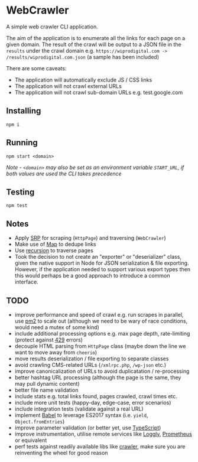 # WebCrawler
A simple web crawler CLI application.

The aim of the application is to enumerate all the links for each page on a given domain. The result of the crawl will be output to a JSON file in the `results` under the crawl domain e.g. `https://wiprodigital.com -> /results/wiprodigital.com.json` (a sample has been included)

There are some caveats:

- The application will automatically exclude JS / CSS links
- The application will not crawl external URLs
- The application will not crawl sub-domain URLs e.g. test.google.com

## Installing
```
npm i
```
## Running
```
npm start <domain>
```
*Note - `<domain>` may also be set as an environment variable `START_URL`, if both values are used the CLI takes precedence*

## Testing
```
npm test
```

## Notes

- Apply [SRP](https://en.wikipedia.org/wiki/Single_responsibility_principle) for scraping (`HttpPage`) and traversing (`WebCrawler`)
- Make use of [Map](https://developer.mozilla.org/en-US/docs/Web/JavaScript/Reference/Global_Objects/Map) to dedupe links
- Use [recursion](https://en.wikipedia.org/wiki/Recursion_(computer_science)) to traverse pages
- Took the decision to not create an "exporter" or "deserializer" class, given the native support in Node for JSON serialization & file exporting. However, if the application needed to support various export types then this would perhaps be a good approach to introduce a common interface.

## TODO

- improve performance and speed of crawl e.g. run scrapes in parallel, use [pm2](https://pm2.keymetrics.io/) to scale out (although we need to be wary of race conditions, would need a mutex of some kind)
- include additional processing options e.g. max page depth, rate-limiting (protect against [429](https://httpstatuses.com/429) errors)
- decouple HTML parsing from `HttpPage` class (maybe down the line we want to move away from `cheerio`)
- move results deserialization / file exporting to separate classes
- avoid crawling CMS-related URLs (`/xmlrpc.php`, `/wp-json` etc.)
- improve canonicalization of URLs to avoid duplicatation / re-processing
- better hashtag URL processing (although the page is the same, they may pull dynamic content)
- better file name validation
- include stats e.g. total links found, pages crawled, crawl times etc.
- include more unit tests (happy-day, edge-case, error scenarios)
- include integration tests (validate against a real URL)
- implement [Babel](https://babeljs.io/) to leverage ES2017 syntax (i.e. `yield`, `Object.fromEntries`)
- improve parameter validation (or better yet, use [TypeScript](https://www.typescriptlang.org/))
- improve instrumentation, utilise remote services like [Loggly](https://www.loggly.com/), [Prometheus](https://prometheus.io/) or equivalent
- perf tests against readily available libs like [crawler](https://www.npmjs.com/package/crawler), make sure you are reinventing the wheel for good reason